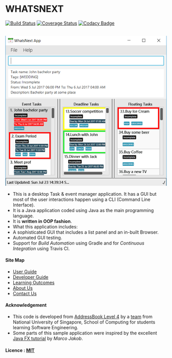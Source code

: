 # WHATSNEXT

[![Build Status](https://travis-ci.org/CS2103JUN2017-T4/main.svg?branch=master)](https://travis-ci.org/CS2103JUN2017-T4/main)
[![Coverage Status](https://coveralls.io/repos/github/CS2103JUN2017-T4/main/badge.svg?branch=master)](https://coveralls.io/github/CS2103JUN2017-T4/main?branch=master)
[![Codacy Badge](https://api.codacy.com/project/badge/Grade/293bb6c5af064a5f851765c0f9d2d3b4)](https://www.codacy.com/app/luishengjie/main/dashboard)

<br>
<img src="docs/images/Ui.png" width="600"><br>


* This is a desktop Task & event manager application. It has a GUI but most of the user interactions happen using a CLI (Command Line Interface).
* It is a Java application coded using Java as the main programming language.
* It is **written in OOP fashion**.
* What this application includes:
* A sophisticated GUI that includes a list panel and an in-built Browser.
* Automated GUI testing.
* Support for *Build Automation* using Gradle and for
*Continuous Integration* using Travis CI.

#### Site Map
* [User Guide](docs/UserGuide.md)
* [Developer Guide](docs/DeveloperGuide.md)
* [Learning Outcomes](docs/LearningOutcomes.adoc)
* [About Us](docs/AboutUs.md)
* [Contact Us](docs/ContactUs.md)

#### Acknowledgement

* This code is developed from [AddressBook Level 4](https://github.com/se-edu/addressbook-level4) by a [team](https://github.com/se-edu) from National University of Singapore, School of Computing for students learning Software Engineering.
* Some parts of this sample application were inspired by the excellent [Java FX tutorial](http://code.makery.ch/library/javafx-8-tutorial/) by *Marco Jakob*.

#### Licence : [MIT](LICENSE)
